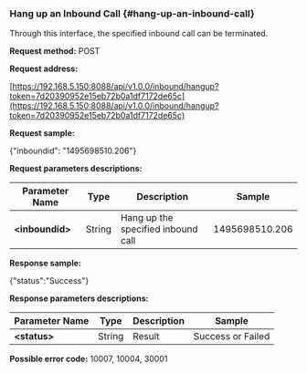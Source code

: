 ### Hang up an Inbound Call {#hang-up-an-inbound-call}

Through this interface, the specified inbound call can be terminated.

**Request method:** POST

**Request address:**

[https://192.168.5.150:8088/api/v1.0.0/inbound/hangup?token=7d20390952e15eb72b0a1df7172de65c](https://192.168.5.150:8088/api/v1.0.0/inbound/hangup?token=7d20390952e15eb72b0a1df7172de65c)

**Request sample:**

{"inboundid": "1495698510.206"}

**Request parameters descriptions:**

| **Parameter Name** | **Type** | **Description** | **Sample** |
| --- | --- | --- | --- |
| **&lt;inboundid&gt;** | String | Hang up the specified inbound call | 1495698510.206 |

**Response sample:**

{"status":"Success"}

**Response parameters descriptions:**

| **Parameter Name** | **Type** | **Description** | **Sample** |
| --- | --- | --- | --- |
| **&lt;status&gt;** | String | Result | Success or Failed |

**Possible error code:** 10007, 10004, 30001

